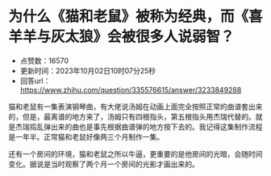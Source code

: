 # 为什么《猫和老鼠》被称为经典，而《喜羊羊与灰太狼》会被很多人说弱智？
- 点赞数：16570
- 更新时间：2023年10月02日10时07分25秒
- 回答url：https://www.zhihu.com/question/335576615/answer/3233849288
<body>
 <p data-pid="3q2-TigY">猫和老鼠有一集表演钢琴曲，有大佬说汤姆在动画上面完全按照正常的曲谱套出来的，但是，最离谱的地方来了，汤姆只有四根指头，第五根指头用杰瑞代替的。就是杰瑞捣乱弹出来的曲也是事先根据曲谱弹的地方按下去的。我记得这集制作流程是一年半。正常猫和老鼠好像两三个月制作一集。</p>
 <p data-pid="hvuX32uF">还有一个房间的环境，猫和老鼠之所以牛逼，更重要的是他房间的光暗，会随时间变化。据说是当时观察了两个月一个房间的光影才画出来的。</p>
</body>